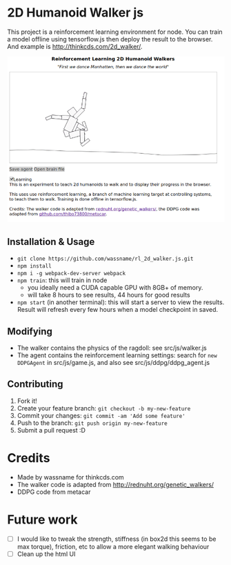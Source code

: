 # 2D Humanoid Walker js

This project is a reinforcement learning environment for node. You can train a model offline using tensorflow.js then deploy the result to the browser. And example is http://thinkcds.com/2d_walker/.

![Screenshot](docs/img/Selection_146.png)

## Installation & Usage

- `git clone https://github.com/wassname/rl_2d_walker.js.git`
- `npm install`
- `npm i -g webpack-dev-server webpack`
- `npm train`: this will train in node
  - you ideally need a CUDA capable GPU with 8GB+ of memory.
  - will take 8 hours to see results, 44 hours for good results
- `npm start` (in another terminal): this will start a server to view the results. Result will refresh every few hours when a model checkpoint in saved.

## Modifying

- The walker contains the physics of the ragdoll: see src/js/walker.js
- The agent contains the reinforcement learning settings: search for `new DDPGAgent` in src/js/game.js, and also see src/js/ddpg/ddpg_agent.js

## Contributing

1. Fork it!
2. Create your feature branch: `git checkout -b my-new-feature`
3. Commit your changes: `git commit -am 'Add some feature'`
4. Push to the branch: `git push origin my-new-feature`
5. Submit a pull request :D

# Credits

- Made by wassname for thinkcds.com
- The walker code is adapted from <a href="http://rednuht.org/genetic_walkers/">http://rednuht.org/genetic_walkers/</a>
- DDPG code from metacar

# Future work

- [ ] I would like to tweak the strength, stiffness (in box2d this seems to be max torque), friction, etc to allow a more elegant walking behaviour
- [ ] Clean up the html UI
